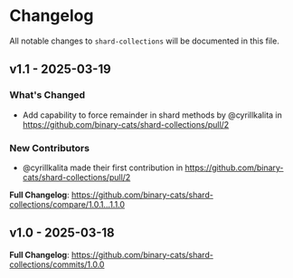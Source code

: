 # Changelog

All notable changes to `shard-collections` will be documented in this file.

## v1.1 - 2025-03-19

### What's Changed

* Add capability to force remainder in shard methods by @cyrillkalita in https://github.com/binary-cats/shard-collections/pull/2

### New Contributors

* @cyrillkalita made their first contribution in https://github.com/binary-cats/shard-collections/pull/2

**Full Changelog**: https://github.com/binary-cats/shard-collections/compare/1.0.1...1.1.0

## v1.0 - 2025-03-18

**Full Changelog**: https://github.com/binary-cats/shard-collections/commits/1.0.0
